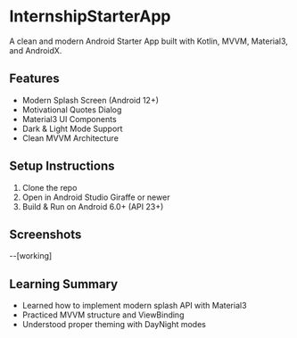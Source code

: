 # InternshipStarterApp

A clean and modern Android Starter App built with Kotlin, MVVM, Material3, and AndroidX.

## Features
- Modern Splash Screen (Android 12+)
- Motivational Quotes Dialog
- Material3 UI Components
- Dark & Light Mode Support
- Clean MVVM Architecture

## Setup Instructions
1. Clone the repo
2. Open in Android Studio Giraffe or newer
3. Build & Run on Android 6.0+ (API 23+)

## Screenshots
--[working]

## Learning Summary
- Learned how to implement modern splash API with Material3
- Practiced MVVM structure and ViewBinding
- Understood proper theming with DayNight modes


